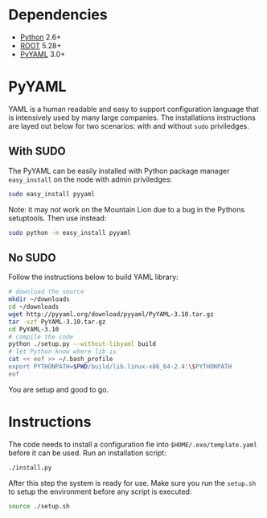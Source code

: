 # Dependencies

* [Python](http://www.python.org) 2.6+
* [ROOT](http://root.cern.ch) 5.28+
* [PyYAML](http://pyyaml.org/wiki/PyYAML) 3.0+

# PyYAML

YAML is a human readable and easy to support configuration language that is
intensively used by many large companies. The installations instructions
are layed out below for two scenarios: with and without ```sudo``` priviledges.

## With SUDO

The PyYAML can be easily installed with Python package manager
```easy_install``` on the node with admin priviledges:

```bash
sudo easy_install pyyaml
```

Note: it may not work on the Mountain Lion due to a bug in the Pythons
setuptools. Then use instead:

```bash
sudo python -m easy_install pyyaml
```

## No SUDO

Follow the instructions below to build YAML library:

```bash
# download the source
mkdir ~/downloads
cd ~/downloads
wget http://pyyaml.org/download/pyyaml/PyYAML-3.10.tar.gz
tar -xzf PyYAML-3.10.tar.gz
cd PyYAML-3.10
# compile the code
python ./setup.py --without-libyaml build
# let Python know where lib is
cat << eof >> ~/.bash_profile
export PYTHONPATH=$PWD/build/lib.linux-x86_64-2.4:\$PYTHONPATH
eof
```

You are setup and good to go.

# Instructions 

The code needs to install a configuration fie into
```$HOME/.exo/template.yaml``` before it can be used. Run an installation
script:

```bash
./install.py
```

After this step the system is ready for use. Make sure you run the
```setup.sh``` to setup the environment before any script is executed:

```bash
source ./setup.sh
```
